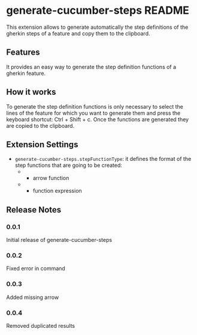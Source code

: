 # generate-cucumber-steps README

This extension allows to generate automatically the step definitions of the gherkin steps of a feature and copy them to the clipboard. 

## Features

It provides an easy way to generate the step definition functions of a gherkin feature.

## How it works

To generate the step definition functions is only necessary to select the lines of the feature for which you want to generate them
and press the keyboard shortcut: Ctrl + Shift + c. Once the functions are generated they are copied to the clipboard.

## Extension Settings

* `generate-cucumber-steps.stepFunctionType`: it defines the format of the step functions that are going to be created:
    * - arrow function
    * - function expression


## Release Notes

### 0.0.1

Initial release of generate-cucumber-steps

### 0.0.2

Fixed error in command

### 0.0.3

Added missing arrow

### 0.0.4

Removed duplicated results